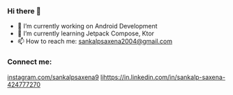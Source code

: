 ### Hi there 👋

<!--
**sankalpsaxena04/sankalpsaxena04** is a ✨ _special_ ✨ repository because its `README.md` (this file) appears on your GitHub profile.

Here are some ideas to get you started:

- 👯 I’m looking to collaborate on ...
- 🤔 I’m looking for help with ...
- 💬 Ask me about ...
- 📫 How to reach me: sankalpsaxena2004@gmail.com
- 😄 Pronouns: ...
- ⚡ Fun fact: ...
-->
- 🔭 I’m currently working on Android Development
- 🌱 I’m currently learning Jetpack Compose, Ktor
- 📫 How to reach me: sankalpsaxena2004@gmail.com

### Connect me:
[instagram.com/sankalpsaxena9](https://www.instagram.com/sankalpsaxena9/)
[li](https://in.linkedin.com/in/sankalp-saxena-424777270)https://in.linkedin.com/in/sankalp-saxena-424777270
